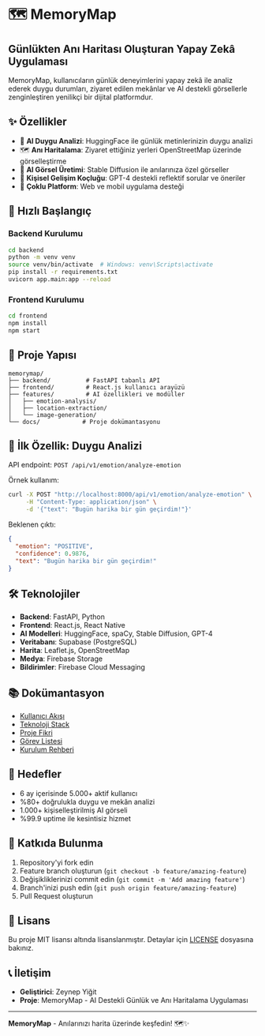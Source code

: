 # 🗺️ MemoryMap
## Günlükten Anı Haritası Oluşturan Yapay Zekâ Uygulaması

MemoryMap, kullanıcıların günlük deneyimlerini yapay zekâ ile analiz ederek duygu durumları, ziyaret edilen mekânlar ve AI destekli görsellerle zenginleştiren yenilikçi bir dijital platformdur.

## ✨ Özellikler

- 🤖 **AI Duygu Analizi**: HuggingFace ile günlük metinlerinizin duygu analizi
- 🗺️ **Anı Haritalama**: Ziyaret ettiğiniz yerleri OpenStreetMap üzerinde görselleştirme
- 🎨 **AI Görsel Üretimi**: Stable Diffusion ile anılarınıza özel görseller
- 🧠 **Kişisel Gelişim Koçluğu**: GPT-4 destekli reflektif sorular ve öneriler
- 📱 **Çoklu Platform**: Web ve mobil uygulama desteği

## 🚀 Hızlı Başlangıç

### Backend Kurulumu
```bash
cd backend
python -m venv venv
source venv/bin/activate  # Windows: venv\Scripts\activate
pip install -r requirements.txt
uvicorn app.main:app --reload
```

### Frontend Kurulumu
```bash
cd frontend
npm install
npm start
```

## 📁 Proje Yapısı

```
memorymap/
├── backend/          # FastAPI tabanlı API
├── frontend/         # React.js kullanıcı arayüzü
├── features/         # AI özellikleri ve modüller
│   ├── emotion-analysis/
│   ├── location-extraction/
│   └── image-generation/
└── docs/            # Proje dokümantasyonu
```

## 🔧 İlk Özellik: Duygu Analizi

API endpoint: `POST /api/v1/emotion/analyze-emotion`

Örnek kullanım:
```bash
curl -X POST "http://localhost:8000/api/v1/emotion/analyze-emotion" \
     -H "Content-Type: application/json" \
     -d '{"text": "Bugün harika bir gün geçirdim!"}'
```

Beklenen çıktı:
```json
{
  "emotion": "POSITIVE",
  "confidence": 0.9876,
  "text": "Bugün harika bir gün geçirdim!"
}
```

## 🛠️ Teknolojiler

- **Backend**: FastAPI, Python
- **Frontend**: React.js, React Native
- **AI Modelleri**: HuggingFace, spaCy, Stable Diffusion, GPT-4
- **Veritabanı**: Supabase (PostgreSQL)
- **Harita**: Leaflet.js, OpenStreetMap
- **Medya**: Firebase Storage
- **Bildirimler**: Firebase Cloud Messaging

## 📚 Dokümantasyon

- [Kullanıcı Akışı](docs/user-flow.md)
- [Teknoloji Stack](docs/tech-stack.md)
- [Proje Fikri](docs/idea.md)
- [Görev Listesi](docs/task-list.md)
- [Kurulum Rehberi](docs/setup-guide.md)

## 🎯 Hedefler

- 6 ay içerisinde 5.000+ aktif kullanıcı
- %80+ doğrulukla duygu ve mekân analizi
- 1.000+ kişiselleştirilmiş AI görseli
- %99.9 uptime ile kesintisiz hizmet

## 🤝 Katkıda Bulunma

1. Repository'yi fork edin
2. Feature branch oluşturun (`git checkout -b feature/amazing-feature`)
3. Değişikliklerinizi commit edin (`git commit -m 'Add amazing feature'`)
4. Branch'inizi push edin (`git push origin feature/amazing-feature`)
5. Pull Request oluşturun

## 📄 Lisans

Bu proje MIT lisansı altında lisanslanmıştır. Detaylar için [LICENSE](LICENSE) dosyasına bakınız.

## 📞 İletişim

- **Geliştirici**: Zeynep Yiğit
- **Proje**: MemoryMap - AI Destekli Günlük ve Anı Haritalama Uygulaması

---

**MemoryMap** - Anılarınızı harita üzerinde keşfedin! 🗺️✨ 